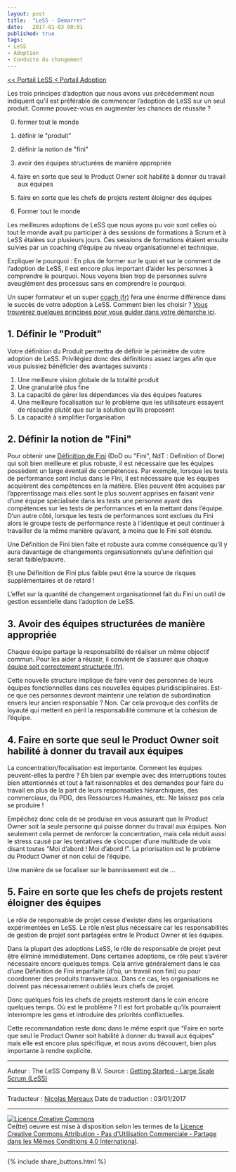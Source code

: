 ```yaml
---
layout: post
title:  "LeSS - Démarrer"
date:   2017-01-03 00:01
published: true
tags:
- LeSS
- Adoption
- Conduite du changement
---
```


[<< Portail LeSS < Portail Adoption](http://www.les-traducteurs-agiles.org/2016/12/26/less-portail-adoption.html)

Les trois principes d’adoption que nous avons vus précédemment nous indiquent qu’il est préférable de commencer l’adoption de LeSS sur un seul produit. Comme pouvez-vous en augmenter les chances de réussite ?

0. former tout le monde
1. définir le "produit"
2. définir la notion de "fini"
3. avoir des équipes structurées de manière appropriée
4. faire en sorte que seul le Product Owner soit habilité à donner du travail aux équipes
5. faire en sorte que les chefs de projets restent éloigner des équipes

0. Former tout le monde

Les meilleures adoptions de LeSS que nous ayons pu voir sont celles où tout le monde avait pu participer à des sessions de formations à Scrum et à LeSS étalées sur plusieurs jours. Ces sessions de formations étaient ensuite suivies par un coaching d’équipe au niveau organisationnel et technique.

Expliquer le pourquoi : En plus de former sur le quoi et sur le comment de l’adoption de LeSS, il est encore plus important d’aider les personnes à comprendre le pourquoi. Nous voyons bien trop de personnes suivre aveuglément des processus sans en comprendre le pourquoi.

Un super formateur et un super [coach (fr)](http://www.les-traducteurs-agiles.org/2017/01/11/less-coaching.html) fera une énorme différence dans le succès de votre adoption à LeSS. Comment bien les choisir ? [Vous trouverez quelques principes pour vous guider dans votre démarche ici](http://less.works/coaching/guidelines-for-selecting-coach.html).

## 1. Définir le "Produit"

Votre définition du Produit permettra de définir le périmètre de votre adoption de LeSS. Privilégiez donc des définitions assez larges afin que vous puissiez bénéficier des avantages suivants :

1. Une meilleure vision globale de la totalité produit
2. Une granularité plus fine
3. La capacité de gérer les dépendances via des équipes features
4. Une meilleure focalisation sur le problème que les utilisateurs essayent de résoudre plutôt que sur la solution qu’ils proposent
5. La capacité à simplifier l’organisation


## 2. Définir la notion de "Fini"

Pour obtenir une [Définition de Fini](http://www.les-traducteurs-agiles.org/2017/10/29/less-la-definition-du-fini.html) (DoD ou "Fini", NdT : Definition of Done) qui soit bien meilleure et plus robuste, il est nécessaire que les équipes possèdent un large éventail de compétences. Par exemple, lorsque les tests de performance sont inclus dans le FIni, il est nécessaire que les équipes acquièrent des compétences en la matière. Elles peuvent être acquises par l’apprentissage mais elles sont le plus souvent apprises en faisant venir d’une équipe spécialisée dans les tests une personne ayant des compétences sur les tests de performances et en la mettant dans l’équipe. D’un autre côté, lorsque les tests de performances sont exclues du Fini alors le groupe tests de performance reste à l'identique et peut continuer à travailler de la même manière qu’avant, à moins que le Fini soit étendu.

Une Définition de Fini bien faite et robuste aura comme conséquence qu’il y aura davantage de changements organisationnels qu’une définition qui serait faible/pauvre.

Et une Définition de Fini plus faible peut être la source de risques supplémentaires et de retard !

L’effet sur la quantité de changement organisationnel fait du Fini un outil de gestion essentielle dans l’adoption de LeSS.

## 3. Avoir des équipes structurées de manière appropriée

Chaque équipe partage la responsabilité de réaliser un même objectif commun. Pour les aider à réussir, il convient de s’assurer que chaque [équipe soit correctement structurée (fr)](http://www.les-traducteurs-agiles.org/2017/03/02/less-les-equipes.html).

Cette nouvelle structure implique de faire venir des personnes de leurs équipes fonctionnelles dans ces nouvelles équipes pluridisciplinaires. Est-ce que ces personnes devront maintenir une relation de subordination envers leur ancien responsable ? Non. Car cela provoque des conflits de loyauté qui mettent en péril la responsabilité commune et la cohésion de l’équipe.

## 4. Faire en sorte que seul le Product Owner soit habilité à donner du travail aux équipes

La concentration/focalisation est importante. Comment les équipes peuvent-elles la perdre ? Eh bien par exemple avec des interruptions toutes bien attentionnés et tout à fait raisonnables et des demandes pour faire du travail en plus de la part de leurs responsables hiérarchiques, des commerciaux, du PDG, des Ressources Humaines, etc. Ne laissez pas cela se produire !

Empêchez donc cela de se produise en vous assurant que le Product Owner soit la seule personne qui puisse donner du travail aux équipes. Non seulement cela permet de renforcer la concentration, mais cela réduit aussi le stress causé par les tentatives de s’occuper d’une multitude de voix disant toutes “Moi d’abord ! Moi d’abord !”. La priorisation est le problème du Product Owner et non celui de l’équipe.

Une manière de se focaliser sur le bannissement est de …

## 5. Faire en sorte que les chefs de projets restent éloigner des équipes

Le rôle de responsable de projet cesse d’exister dans les organisations expérimentées en LeSS. Le rôle n’est plus nécessaire car les responsabilités de gestion de projet sont partagées entre le Product Owner et les équipes.

Dans la plupart des adoptions LeSS, le rôle de responsable de projet peut être éliminé immédiatement. Dans certaines adoptions, ce rôle peut s’avérer nécessaire encore quelques temps. Cela arrive généralement dans le cas d’une Définition de Fini imparfaite (d’où, un travail non fini) ou pour coordonner des produits transversaux. Dans ce cas, les organisations ne doivent pas nécessairement oubliés leurs chefs de projet.

Donc quelques fois les chefs de projets resteront dans le coin encore quelques temps. Où est le problème ? Il est fort probable qu’ils pourraient interrompre les gens et introduire des priorités conflictuelles.

Cette recommandation reste donc dans le même esprit que “Faire en sorte que seul le Product Owner soit habilité à donner du travail aux équipes” mais elle est encore plus spécifique, et nous avons découvert, bien plus importante à rendre explicite.


---
Auteur : The LeSS Company B.V.
Source : [Getting Started - Large Scale Scrum (LeSS)](http://less.works/less/adoption/getting-started.html)

---
Traducteur : [Nicolas Mereaux](http://www.les-traducteurs-agiles.org/traducteurs/)
Date de traduction : 03/01/2017

---

<a rel="license" href="http://creativecommons.org/licenses/by-nc-sa/4.0/"><img alt="Licence Creative Commons" style="border-width:0" src="http://i.creativecommons.org/l/by-nc-sa/4.0/88x31.png" /></a><br />Ce(tte) oeuvre est mise à disposition selon les termes de la <a rel="license" href="http://creativecommons.org/licenses/by-nc-sa/4.0/">Licence Creative Commons Attribution - Pas d'Utilisation Commerciale - Partage dans les Mêmes Conditions 4.0 International</a>.

---

{% include share_buttons.html %}
